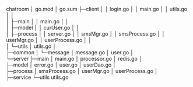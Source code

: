 
chatroom
│  go.mod
│  go.sum
├─client
│  │  login.go
│  │  main.go
│  │  utils.go
│  │  
│  ├─main
│  │      main.go
│  │      
│  ├─model
│  │      curUser.go
│  │      
│  ├─process
│  │      server.go
│  │      smsMgr.go
│  │      smsProcess.go
│  │      userMgr.go
│  │      userProcess.go
│  │      
│  └─utils
│          utils.go
│          
├─common
│  └─message
│          message.go
│          user.go
│          
└─server
    ├─main
    │      main.go
    │      processor.go
    │      redis.go
    │      
    ├─model
    │      error.go
    │      user.go
    │      userDao.go
    │      
    ├─process
    │      smsProcess.go
    │      userMgr.go
    │      userProcess.go
    │      
    ├─service
    └─utils
            utils.go
            

